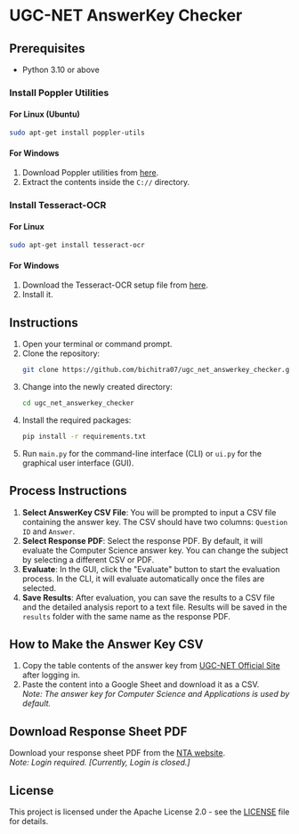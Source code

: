 # UGC-NET AnswerKey Checker

## Prerequisites

- Python 3.10 or above

### Install Poppler Utilities

#### For Linux (Ubuntu)
```bash
sudo apt-get install poppler-utils
```

#### For Windows
1. Download Poppler utilities from [here](https://github.com/oschwartz10612/poppler-windows/releases/).
2. Extract the contents inside the `C://` directory.

### Install Tesseract-OCR

#### For Linux
```bash
sudo apt-get install tesseract-ocr
```

#### For Windows
1. Download the Tesseract-OCR setup file from [here](https://github.com/UB-Mannheim/tesseract/wiki).
2. Install it.

## Instructions

1. Open your terminal or command prompt.
2. Clone the repository:
   ```bash
   git clone https://github.com/bichitra07/ugc_net_answerkey_checker.git
   ```
3. Change into the newly created directory:
   ```bash
   cd ugc_net_answerkey_checker
   ```
4. Install the required packages:
   ```bash
   pip install -r requirements.txt
   ```
5. Run `main.py` for the command-line interface (CLI) or `ui.py` for the graphical user interface (GUI).

## Process Instructions

1. **Select AnswerKey CSV File**: You will be prompted to input a CSV file containing the answer key. The CSV should have two columns: `Question ID` and `Answer`.
2. **Select Response PDF**: Select the response PDF. By default, it will evaluate the Computer Science answer key. You can change the subject by selecting a different CSV or PDF.
3. **Evaluate**: In the GUI, click the "Evaluate" button to start the evaluation process. In the CLI, it will evaluate automatically once the files are selected.
4. **Save Results**: After evaluation, you can save the results to a CSV file and the detailed analysis report to a text file. Results will be saved in the `results` folder with the same name as the response PDF.

## How to Make the Answer Key CSV

1. Copy the table contents of the answer key from [UGC-NET Official Site](https://ugcnet.nta.ac.in/) after logging in.
2. Paste the content into a Google Sheet and download it as a CSV.  
   *Note: The answer key for Computer Science and Applications is used by default.*

## Download Response Sheet PDF

Download your response sheet PDF from the [NTA website](https://ugcnet.nta.ac.in/).  
*Note: Login required. [Currently, Login is closed.]*

## License

This project is licensed under the Apache License 2.0 - see the [LICENSE](LICENSE) file for details.
```
